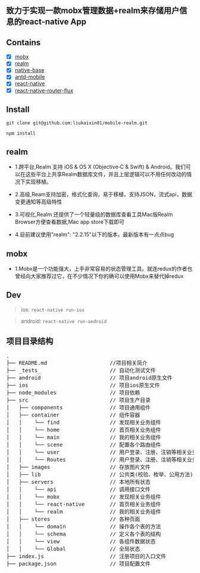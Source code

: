 ## 致力于实现一款mobx管理数据+realm来存储用户信息的react-native App

## Contains

- [x] [mobx](https://mobx.js.org/)
- [x] [realm](https://realm.io)
- [x] [native-base](http://nativebase.io/docs/v0.4.6/components)
- [x] [antd-mobile](https://mobile.ant.design/components/)
- [x] [react-native](http://reactnative.cn/)
- [x] [react-native-router-flux](https://www.cnblogs.com/lemonzwt/p/8182345.html)

## Install

`git clone git@github.com:liukaixin01/mobile-realm.git`

`npm install`

## realm

- 1.跨平台,Realm 支持 iOS & OS X (Objective‑C & Swift) & Android。我们可以在这些平台上共享Realm数据库文件，并且上层逻辑可以不用任何改动的情况下实现移植。

- 2.高级,Ream支持加密，格式化查询，易于移植，支持JSON，流式api，数据变更通知等高级特性

- 3.可视化,Realm 还提供了一个轻量级的数据库查看工具Mac版Realm Browser方便查看数据,Mac app store下载即可

- 4.目前建议使用"realm": "2.2.15"以下的版本，最新版本有一点点bug


## mobx

- 1.Mobx是一个功能强大，上手非常容易的状态管理工具。就连redux的作者也曾经向大家推荐过它，在不少情况下你的确可以使用Mobx来替代掉redux


## Dev

> ios: `react-native run-ios`

> android: `react-native run-android`

## 项目目录结构
<pre>
.
├── README.md                    //项目相关简介
├── _tests_                      // 自动化测试文件
├── android                      // 项目android原生文件
├── ios                          // 项目ios原生文件
├── node_modules                 // 项目依赖
├── src                          // 项目生产目录
│   ├── components               // 项目通用组件
│   ├── container                // 组件容器
│   │    └── find                // 发现相关业务组件
│   │    └── home                // 首页相关业务组件
│   │    └── main                // 我的相关业务组件
│   │    └── scene               // 配置各个路由组件
│   │    └── user                // 用户登录、注册、注销等相关业务组件
│   │    └── Routes              // 用户登录、注册、注销等相关业务组件
│   ├── images                   // 存放图片文件
│   ├── lib                      // 公共类(校验、枚举、公用方法)
│   ├── servers                  // 本地所有状态
│   │    └── api                 // 调用接口文件
│   │    └── mobx                // 发现相关业务组件
│   │    └── react-native        // 首页相关业务组件
│   │    └── realm               // 我的相关业务组件
│   ├── stores                   // 各种页面
│   │    └── domain              // 操作各个表的方法
│   │    └── schema              // 定义各个表的结构
│   │    └── view                // 各组件数据状态
│   │    └── Global              // 全局状态
├── index.js                     // 注册项目的入口文件
├── package.json                 // 项目配置文件
</pre>